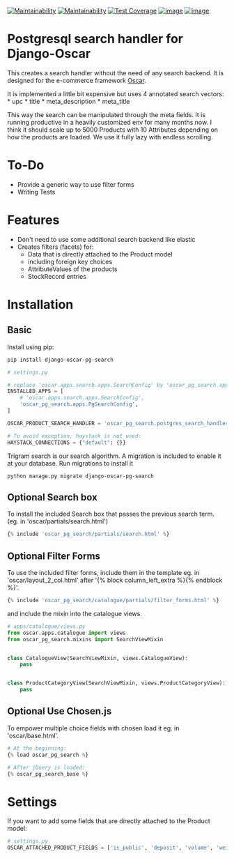 [![Maintainability](https://github.com/snake-soft/django-oscar-pg-search/actions/workflows/django.yml/badge.svg)](https://github.com/snake-soft/django-oscar-pg-search/actions/workflows/django.yml)
[![Maintainability](https://api.codeclimate.com/v1/badges/a289293e4e1af1114d74/maintainability)](https://codeclimate.com/github/snake-soft/django-oscar-pg-search/maintainability)
[![Test Coverage](https://api.codeclimate.com/v1/badges/a289293e4e1af1114d74/test_coverage)](https://codeclimate.com/github/snake-soft/django-oscar-pg-search/test_coverage)
[![image](https://codecov.io/gh/snake-soft/django-oscar-pg-search/branch/master/graph/badge.svg?token=TALCIZ5E3Q)](https://codecov.io/gh/snake-soft/django-oscar-pg-search)
[![image](https://img.shields.io/badge/License-GPLv3-blue.svg)](https://www.gnu.org/licenses/gpl-3.0)


Postgresql search handler for Django-Oscar
==========================================
This creates a search handler without the need of any search backend. It is designed for the e-commerce framework [Oscar](https://github.com/django-oscar/django-oscar).

It is implemented a little bit expensive but uses 4 annotated search vectors: \* upc \* title \* meta\_description \* meta\_title

This way the search can be manipulated through the meta fields. It is running productive in a heavily customized env for many months now. I think it should scale up to 5000 Products with 10 Attributes depending on how the products are loaded. We use it fully lazy with endless scrolling.


To-Do
==========================================

- Provide a generic way to use filter forms
- Writing Tests


Features
==========================================

+ Don't need to use some additional search backend like elastic
+ Creates filters (facets) for:
    - Data that is directly attached to the Product model
    - including foreign key choices
    - AttributeValues of the products
    - StockRecord entries


Installation
==========================================

Basic
----------------------------------------------
Install using pip:

```bash
pip install django-oscar-pg-search
```

```python
# settings.py

# replace 'oscar.apps.search.apps.SearchConfig' by 'oscar_pg_search.apps.PgSearchConfig'
INSTALLED_APPS = [
	# 'oscar.apps.search.apps.SearchConfig',
    'oscar_pg_search.apps.PgSearchConfig',
]

OSCAR_PRODUCT_SEARCH_HANDLER = 'oscar_pg_search.postgres_search_handler.PostgresSearchHandler'

# To avoid exception, haystack is not used:
HAYSTACK_CONNECTIONS = {"default": {}}
```

Trigram search is our search algorithm. A migration is included to enable it at your database. Run migrations to install it

```
python manage.py migrate django-oscar-pg-search
```

Optional Search box
----------------------------------------------
To install the included Search box that passes the previous search term.
(eg. in 'oscar/partials/search.html')

```python
{% include 'oscar_pg_search/partials/search.html' %}
```

Optional Filter Forms
----------------------------------------------
To use the included filter forms, include them in the template eg. in 'oscar/layout_2_col.html' after '{% block column_left_extra %}{% endblock %}'.

```python
{% include 'oscar_pg_search/catalogue/partials/filter_forms.html' %}
```

and include the mixin into the catalogue views.

```python
# apps/catalogue/views.py
from oscar.apps.catalogue import views
from oscar_pg_search.mixins import SearchViewMixin


class CatalogueView(SearchViewMixin, views.CatalogueView):
    pass


class ProductCategoryView(SearchViewMixin, views.ProductCategoryView):
    pass

```


Optional Use Chosen.js
----------------------------------------------
To empower multiple choice fields with chosen load it eg. in 'oscar/base.html'.

```python
# At the beginning:
{% load oscar_pg_search %}

# After jQuery is loaded:
{% oscar_pg_search_base %}
```


Settings
==========================================

If you want to add some fields that are directly attached to the Product
model:

```python
# settings.py
OSCAR_ATTACHED_PRODUCT_FIELDS = ['is_public', 'deposit', 'volume', 'weight',]
```
